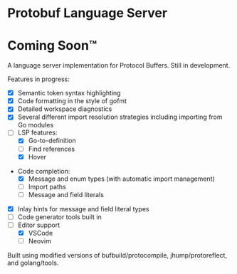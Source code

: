 # Protobuf Language Server

# Coming Soon™

A language server implementation for Protocol Buffers. Still in development.

Features in progress:
- [x] Semantic token syntax highlighting
- [x] Code formatting in the style of gofmt
- [x] Detailed workspace diagnostics
- [x] Several different import resolution strategies including importing from Go modules
- [ ] LSP features:
  - [x] Go-to-definition
  - [ ] Find references
  - [x] Hover
- Code completion:
  - [x] Message and enum types (with automatic import management)
  - [ ] Import paths 
  - [ ] Message and field literals
- [x] Inlay hints for message and field literal types
- [ ] Code generator tools built in
- [ ] Editor support
  - [x] VSCode
  - [ ] Neovim

Built using modified versions of bufbuild/protocompile, jhump/protoreflect, and golang/tools.
